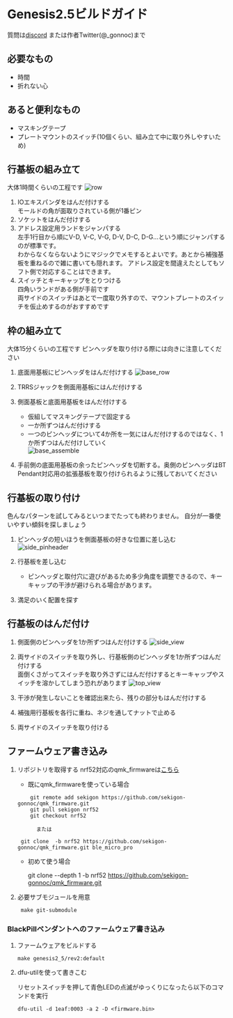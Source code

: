 # Genesis2.5ビルドガイド	
質問は[discord](https://discordapp.com/invite/zXCss8T) または作者Twitter(@_gonnoc)まで
## 必要なもの
- 時間
- 折れない心

## あると便利なもの
- マスキングテープ
- プレートマウントのスイッチ(10個くらい、組み立て中に取り外しやすいため)

## 行基板の組み立て
大体1時間くらいの工程です
![row](https://user-images.githubusercontent.com/43873124/57151899-08a25f80-6e0d-11e9-98ee-3e33569ddc3a.JPG)
1. IOエキスパンダをはんだ付けする  
 モールドの角が面取りされている側が1番ピン
1. ソケットをはんだ付けする
1. アドレス設定用ランドをジャンパする  
 左手1行目から順にV-D, V-C, V-G, D-V, D-C, D-G...という順にジャンパするのが標準です。  
 わからなくならないようにマジックでメモするとよいです。あとから補強基板を重ねるので雑に書いても隠れます。
 アドレス設定を間違えたとしてもソフト側で対応することはできます。
1. スイッチとキーキャップをとりつける  
  四角いランドがある側が手前です  
  両サイドのスイッチはあとで一度取り外すので、マウントプレートのスイッチを仮止めするのがおすすめです  

## 枠の組み立て
大体15分くらいの工程です
  ピンヘッダを取り付ける際には向きに注意してください
1. 底面用基板にピンヘッダをはんだ付けする
   ![base_row](https://user-images.githubusercontent.com/43873124/57151996-3e474880-6e0d-11e9-8d68-8953591b07fb.JPG)
1. TRRSジャックを側面用基板にはんだ付けする
1. 側面基板と底面用基板をはんだ付けする
	- 仮組してマスキングテープで固定する
	- 一か所ずつはんだ付けする  
	- 一つのピンヘッダについて4か所を一気にはんだ付けするのではなく、1か所ずつはんだ付けしていく  
	![base_assemble](https://user-images.githubusercontent.com/43873124/57152257-e230f400-6e0d-11e9-9121-0b0c8140fe59.JPG)


1. 手前側の底面用基板の余ったピンヘッダを切断する。奥側のピンヘッダはBT Pendant対応用の拡張基板を取り付けられるように残しておいてください

## 行基板の取り付け
色んなパターンを試してみるといつまでたっても終わりません。
自分が一番使いやすい傾斜を探しましょう
1. ピンヘッダの短いほうを側面基板の好きな位置に差し込む
	  ![side_pinheader](https://user-images.githubusercontent.com/43873124/57152299-05f43a00-6e0e-11e9-93da-8a844fd78313.JPG)

1. 行基板を差し込む  
	  -  ピンヘッダと取付穴に遊びがあるため多少角度を調整できるので、キーキャップの干渉が避けられる場合があります。
1. 満足のいく配置を探す  

## 行基板のはんだ付け
1. 側面側のピンヘッダを1か所ずつはんだ付けする
  ![side_view](https://user-images.githubusercontent.com/43873124/57152407-6be0c180-6e0e-11e9-9ec1-09e53e0178bd.JPG)

1. 両サイドのスイッチを取り外し、行基板側のピンヘッダを1か所ずつはんだ付けする  
 面倒くさがってスイッチを取り外さずにはんだ付けするとキーキャップやスイッチを溶かしてしまう恐れがあります
  ![top_view](https://user-images.githubusercontent.com/43873124/57152468-8c108080-6e0e-11e9-8534-d335f8a29432.JPG)
  
1. 干渉が発生しないことを確認出来たら、残りの部分もはんだ付けする
1. 補強用行基板を各行に重ね、ネジを通してナットで止める
1. 両サイドのスイッチを取り付ける

## ファームウェア書き込み

1. リポジトリを取得する
  nrf52対応のqmk_firmwareは[こちら](https://github.com/sekigon-gonnoc/qmk_firmware/tree/nrf52)

	- 既にqmk_firmwareを使っている場合
	```
        git remote add sekigon https://github.com/sekigon-gonnoc/qmk_firmware.git
        git pull sekigon nrf52
        git checkout nrf52
	```
	
	 	　　　または
	 
		git clone  -b nrf52 https://github.com/sekigon-gonnoc/qmk_firmware.git ble_micro_pro
	  
	- 初めて使う場合

        git clone --depth 1 -b nrf52 https://github.com/sekigon-gonnoc/qmk_firmware.git

1. 必要サブモジュールを用意

		make git-submodule


### BlackPillペンダントへのファームウェア書き込み

1. ファームウェアをビルドする

    ```
    make genesis2_5/rev2:default
    ```

1. dfu-utilを使って書きこむ

	  リセットスイッチを押して青色LEDの点滅がゆっくりになったら以下のコマンドを実行

    ```
    dfu-util -d 1eaf:0003 -a 2 -D <firmware.bin>
    ```
